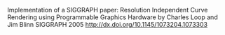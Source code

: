 Implementation of a SIGGRAPH paper:
Resolution Independent Curve Rendering using Programmable Graphics Hardware
by Charles Loop and Jim Blinn
SIGGRAPH 2005
http://dx.doi.org/10.1145/1073204.1073303
